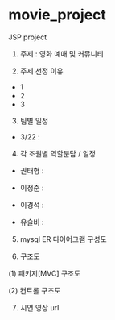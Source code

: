 # movie_project

JSP project


1. 주제 : 영화 예매 및 커뮤니티


2. 주제 선정 이유
* 1
* 2
* 3


3. 팀별 일정

* 3/22 : 


4. 각 조원별 역할분담 / 일정

- 권태형 : 

- 이정준 : 

- 이경석 : 

- 유슬비 : 


5. mysql ER 다이어그램 구성도





6. 구조도


(1) 패키지[MVC] 구조도




(2) 컨트롤 구조도



7. 시연 영상 url


